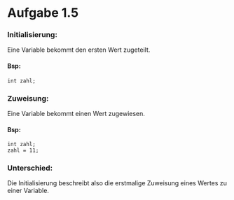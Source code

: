 #  Aufgabe 1.5

### Initialisierung:
Eine Variable bekommt den ersten Wert zugeteilt.

#### Bsp:
```
int zahl;
```

### Zuweisung:
Eine Variable bekommt einen Wert zugewiesen.

#### Bsp:
```
int zahl;
zahl = 11;
```

### Unterschied:
Die Initialisierung beschreibt also die erstmalige Zuweisung eines Wertes zu einer Variable.
